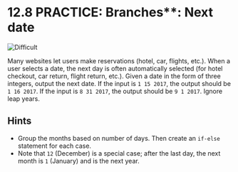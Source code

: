 # 12.8 PRACTICE: Branches**: Next date
![Difficult]

Many websites let users make reservations (hotel, car, flights, etc.).
When a user selects a date, the next day is often automatically selected
(for hotel checkout, car return, flight return, etc.).
Given a date in the form of three integers, output the next date.
If the input is `1 15 2017`, the output should be `1 16 2017`.
If the input is `8 31 2017`, the output should be `9 1 2017`. Ignore leap years.

## Hints
* Group the months based on number of days. Then create an `if-else` statement for each case.
* Note that `12` (December) is a special case; after the last day, the next month is `1` (January) and is the next year.

[Difficult]: https://flat.badgen.net/badge/Difficult/★★☆☆/yellow